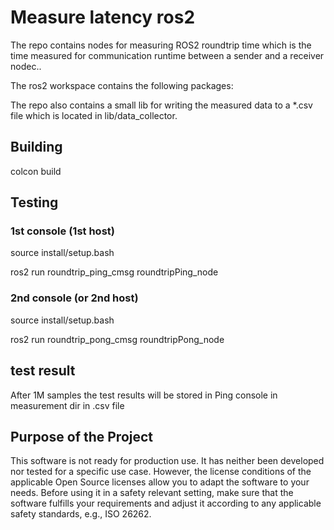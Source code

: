 # Measure latency ros2 

The repo contains nodes for measuring ROS2 roundtrip time which is the time measured for communication runtime between a sender and a receiver nodec..

The ros2 workspace contains the following packages:



The repo also contains a small lib for writing the measured data to a *.csv file which is located in lib/data_collector.


## Building

colcon build

## Testing

### 1st console (1st host)

source install/setup.bash

ros2 run roundtrip_ping_cmsg roundtripPing_node

### 2nd console (or 2nd host)

source install/setup.bash

ros2 run roundtrip_pong_cmsg roundtripPong_node


## test result

After 1M samples the test results will be stored in Ping console in measurement dir in .csv file

## Purpose of the Project

This software is not ready for production use. It has neither been developed nor
tested for a specific use case. However, the license conditions of the
applicable Open Source licenses allow you to adapt the software to your needs.
Before using it in a safety relevant setting, make sure that the software
fulfills your requirements and adjust it according to any applicable safety
standards, e.g., ISO 26262.

